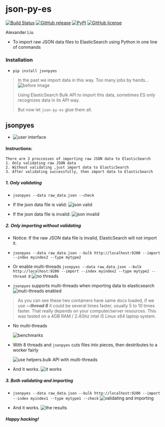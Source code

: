json-py-es
==========

[![Build Status](https://travis-ci.org/xros/jsonpyes.svg?branch=master)](https://travis-ci.org/xros/jsonpyes)
[![GitHub release](https://img.shields.io/github/release/xros/jsonpyes.svg)](https://github.com/xros/jsonpyes/releases)
[![PyPI](https://img.shields.io/pypi/dm/jsonpyes.svg)](https://pypi.python.org/jsonpyes)
[![GitHub license](https://img.shields.io/github/license/xros/jsonpyes.svg)](https://github.com/xros/jsonpyes/blob/master/LICENSE)

Alexander Liu

* To import raw JSON data files to ElasticSearch using Python in one line of commands

### Installation

* ```pip install jsonpyes```  

> In the past we import data in this way. Too many jobs by hands...
> ![before image](https://raw.githubusercontent.com/xros/jsonpyes/master/static/snapshot106.jpg)
> 
> Using ElasticSearch Bulk API to import this data, sometimes ES only recognizes data in its API way. 
> 
> But now let `json-py-es` glue them all.


jsonpyes
--------
* ![user interface](https://raw.githubusercontent.com/xros/jsonpyes/master/static/snapshot236.png)

#### Instructions:
    There are 3 proccesses of importing raw JSON data to ElasticSearch
    1. Only validating raw JSON data
    2. Without validating ,just import data to ElasticSearch
    3. After validating successfully, then import data to ElasticSearch


##### 1. Only validating
* ```jsonpyes --data raw_data.json --check```

* If the json data file is valid: 
![json valid](https://raw.githubusercontent.com/xros/jsonpyes/master/static/snapshot98.jpg)

* If the json data file is invalid: 
![json invalid](https://raw.githubusercontent.com/xros/jsonpyes/master/static/snapshot99.jpg)

##### 2. Only importing without validating
* Notice: If the raw JSON data file is invalid, ElasticSearch will not import it.
* ```jsonpyes --data raw_data.json --bulk http://localhost:9200 --import --index myindex2 --type mytype2```
* Or enable multi-threads ```jsonpyes --data raw_data.json --bulk http://localhost:9200 --import --index myindex2 --type mytype2 --thread 8```
![no threads](https://raw.githubusercontent.com/xros/jsonpyes/master/static/snapshot102.jpg)

* ```jsonpyes``` supports multi-threads when importing data to elasticsearch
![muti-threads enabled](https://raw.githubusercontent.com/xros/jsonpyes/master/static/snapshot132.png)

> As you can see these two containers have same docs loaded, if we use **_--thread 8_** it could be several times faster, usually 5 to 10 times faster.
That really depends on your computer/server resources.
This was tested on a 4GB RAM / 2.4Ghz intel i5 Linux x64 laptop system.

* No multi-threads 

    ![benchmarks](https://raw.githubusercontent.com/xros/jsonpyes/master/static/snapshot237.png)

* With 8 threads and `jsonpyes` cuts files into pieces, then destributes to a worker fairly 

    ![use helpers.bulk API with multi-threads](https://raw.githubusercontent.com/xros/jsonpyes/master/static/snapshot235.png)

* And it works.
![it works](https://raw.githubusercontent.com/xros/jsonpyes/master/static/snapshot105.jpg)

##### 3. Both validating and importing
* ```jsonpyes --data raw_data.json --bulk http://localhost:9200 --import --index myindex1 --type mytype1 --check```
![validating and importing](https://raw.githubusercontent.com/xros/jsonpyes/master/static/snapshot135.png)

* And it works.
![the results](https://raw.githubusercontent.com/xros/jsonpyes/master/static/snapshot101.jpg)



##### Happy hacking!
